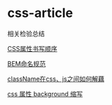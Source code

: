 # css-article
相关检验总结

[CSS属性书写顺序](https://github.com/chinatjc/css-article/blob/master/css-property-order.md)

[BEM命名规范](https://github.com/chinatjc/css-article/blob/master/BEM.md)

[className在css、js之间如何解藕](https://github.com/chinatjc/css-article/blob/master/className-css-js.md)

[css 属性 background 缩写](https://github.com/chinatjc/css-article/blob/master/property__background.md)


